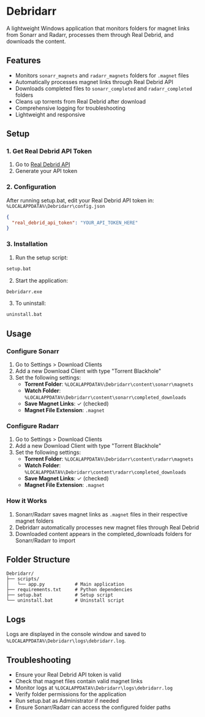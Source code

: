 # Debridarr

A lightweight Windows application that monitors folders for magnet links from Sonarr and Radarr, processes them through Real Debrid, and downloads the content.

## Features

- Monitors `sonarr_magnets` and `radarr_magnets` folders for `.magnet` files
- Automatically processes magnet links through Real Debrid API
- Downloads completed files to `sonarr_completed` and `radarr_completed` folders
- Cleans up torrents from Real Debrid after download
- Comprehensive logging for troubleshooting
- Lightweight and responsive

## Setup

### 1. Get Real Debrid API Token

1. Go to [Real Debrid API](https://real-debrid.com/apitoken)
2. Generate your API token

### 2. Configuration

After running setup.bat, edit your Real Debrid API token in:
`%LOCALAPPDATA%\Debridarr\config.json`

```json
{
  "real_debrid_api_token": "YOUR_API_TOKEN_HERE"
}
```

### 3. Installation

1. Run the setup script:
```cmd
setup.bat
```

2. Start the application:
```cmd
Debridarr.exe
```

3. To uninstall:
```cmd
uninstall.bat
```

## Usage

### Configure Sonarr

1. Go to Settings > Download Clients
2. Add a new Download Client with type "Torrent Blackhole"
3. Set the following settings:
   - **Torrent Folder**: `%LOCALAPPDATA%\Debridarr\content\sonarr\magnets`
   - **Watch Folder**: `%LOCALAPPDATA%\Debridarr\content\sonarr\completed_downloads`
   - **Save Magnet Links**: ✓ (checked)
   - **Magnet File Extension**: `.magnet`

### Configure Radarr

1. Go to Settings > Download Clients
2. Add a new Download Client with type "Torrent Blackhole"
3. Set the following settings:
   - **Torrent Folder**: `%LOCALAPPDATA%\Debridarr\content\radarr\magnets`
   - **Watch Folder**: `%LOCALAPPDATA%\Debridarr\content\radarr\completed_downloads`
   - **Save Magnet Links**: ✓ (checked)
   - **Magnet File Extension**: `.magnet`

### How it Works

1. Sonarr/Radarr saves magnet links as `.magnet` files in their respective magnet folders
2. Debridarr automatically processes new magnet files through Real Debrid
3. Downloaded content appears in the completed_downloads folders for Sonarr/Radarr to import

## Folder Structure

```
Debridarr/
├── scripts/
│   └── app.py           # Main application
├── requirements.txt     # Python dependencies
├── setup.bat            # Setup script
└── uninstall.bat        # Uninstall script
```

## Logs

Logs are displayed in the console window and saved to `%LOCALAPPDATA%\Debridarr\logs\debridarr.log`.

## Troubleshooting

- Ensure your Real Debrid API token is valid
- Check that magnet files contain valid magnet links
- Monitor logs at `%LOCALAPPDATA%\Debridarr\logs\debridarr.log`
- Verify folder permissions for the application
- Run setup.bat as Administrator if needed
- Ensure Sonarr/Radarr can access the configured folder paths